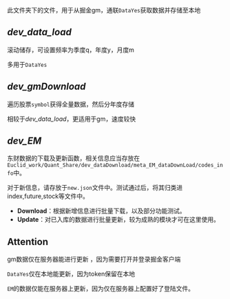 此文件夹下的文件，用于从掘金gm，通联`DataYes`获取数据并存储至本地

## *dev_data_load*

滚动储存，可设置频率为季度q，年度y，月度m

多用于`DataYes`

## *dev_gmDownload*

遍历股票`symbol`获得全量数据，然后分年度存储

相较于*dev_data_load*，更适用于gm，速度较快

## *dev_EM*
东财数据的下载及更新函数，相关信息应当存放在`Euclid_work/Quant_Share/dev_dataDownload/meta_EM_dataDownLoad/codes_info`中。

对于新信息，请存放于`new.json`文件中。测试通过后，将其归类进index,future,stock等文件中。

- **Download**：根据新增信息进行批量下载，以及部分功能测试。
- **Update**：对已入库的数据进行批量更新，较为成熟的模块才可在这里使用。

## Attention

gm数据仅在服务器能进行更新 ，因为需要打开并登录掘金客户端

`DataYes`仅在本地能更新，因为token保留在本地

`EM`的数据仅能在服务器上更新，因为仅在服务器上配置好了登陆文件。
